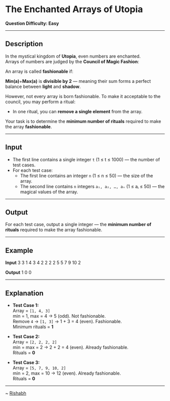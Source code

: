 # The Enchanted Arrays of Utopia

**Question Difficulty: Easy**

---

## Description

In the mystical kingdom of **Utopia**, even numbers are enchanted.  
Arrays of numbers are judged by the **Council of Magic Fashion**:

An array is called **fashionable** if:

**Min(a)**+**Max(a)** is **divisible by 2** — meaning their sum forms a perfect balance between **light** and **shadow**.

However, not every array is born fashionable. To make it acceptable to the council, you may perform a ritual:
- In one ritual, you can **remove a single element** from the array.  

Your task is to determine the **minimum number of rituals** required to make the array **fashionable**.

---

## Input

- The first line contains a single integer `t` (1 ≤ t ≤ 1000) — the number of test cases.  
- For each test case:  
  - The first line contains an integer `n` (1 ≤ n ≤ 50) — the size of the array.  
  - The second line contains `n` integers `a₁, a₂, …, aₙ` (1 ≤ aᵢ ≤ 50) — the magical values of the array.  

---

## Output

For each test case, output a single integer — the **minimum number of rituals** required to make the array fashionable.

---

## Example

**Input**
3
3
1 4 3
4
2 2 2 2
5
5 7 9 10 2

**Output**
1
0
0

---

## Explanation

- **Test Case 1:**  
  Array = `[1, 4, 3]`  
  min = 1, max = 4 → 5 (odd). Not fashionable.  
  Remove `4` → `[1, 3]` → 1 + 3 = 4 (even). Fashionable.  
  Minimum rituals = **1**

- **Test Case 2:**  
  Array = `[2, 2, 2, 2]`  
  min = max = 2 → 2 + 2 = 4 (even). Already fashionable.  
  Rituals = **0**

- **Test Case 3:**  
  Array = `[5, 7, 9, 10, 2]`  
  min = 2, max = 10 → 12 (even). Already fashionable.  
  Rituals = **0**

---
~ <a href=https://github.com/r1shu-R> Rishabh </a>